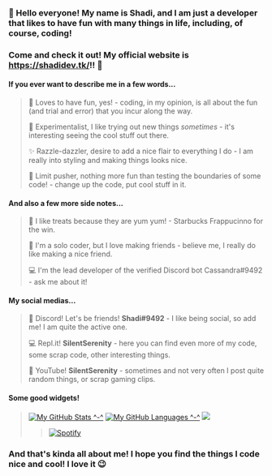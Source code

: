 ### 👋 Hello everyone! My name is **Shadi**, and I am just a developer that likes to have fun with many things in life, including, of course, coding!
### Come and check it out! My official website is **https://shadidev.tk/**!! 🥳

#### If you ever want to describe me in a few words...
> 🎈 Loves to have fun, yes! - coding, in my opinion, is all about the fun (and trial and error) that you incur along the way.
> 
> 🧪 Experimentalist, I like trying out new things *sometimes* - it's interesting seeing the cool stuff out there.
> 
> ✨ Razzle-dazzler, desire to add a nice flair to everything I do - I am really into styling and making things looks nice.
> 
> 🧨 Limit pusher, nothing more fun than testing the boundaries of some code! - change up the code, put cool stuff in it.

#### And also a few more side notes...
> 🍩 I like treats because they are yum yum! - Starbucks Frappucinno for the win.
> 
> 🥰 I'm a solo coder, but I love making friends - believe me, I really do like making a nice friend.
> 
> 💻 I'm the lead developer of the verified Discord bot Cassandra#9492 - ask me about it!

#### My social medias...
> 💬 Discord! Let's be friends! **Shadi#9492** - I like being social, so add me! I am quite the active one.
> 
> 💻 Repl.it! **SilentSerenity** - here you can find even more of my code, some scrap code, other interesting things.
> 
> 🎥 YouTube! **SilentSerenity** - sometimes and not very often I post quite random things, or scrap gaming clips.

#### Some good widgets!
> [![My GitHub Stats ^-^](https://github-readme-stats.vercel.app/api/?username=SilentSerenityy&count_private=false&theme=tokyonight&showicons=true)]()
> [![My GitHub Languages ^-^](https://github-readme-stats.vercel.app/api/top-langs/?username=SilentSerenityy&langs_count=3&theme=tokyonight)]()
> ![](https://api.ghprofile.me/view?username=SilentSerenityy&color=purple)
> >[![Spotify](https://silentserenityy.vercel.app/api/spotify)](https://open.spotify.com/user/9vn2uvmgn1lyuy9i2t9z3sb2a)



### And that's kinda all about me! I hope you find the things I code nice and cool! I love it 😉
